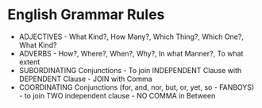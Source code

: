 # English Grammar Rules

- ADJECTIVES - What Kind?, How Many?, Which Thing?, Which One?, What Kind?
- ADVERBS - How?, Where?, When?, Why?, In what Manner?, To what extent
- SUBORDINATING Conjunctions - To join INDEPENDENT Clause with DEPENDENT Clause - JOIN with Comma
- COORDINATING Conjunctions (for, and, nor, but, or, yet, so - FANBOYS) - to join TWO independent clause - NO COMMA in Between
